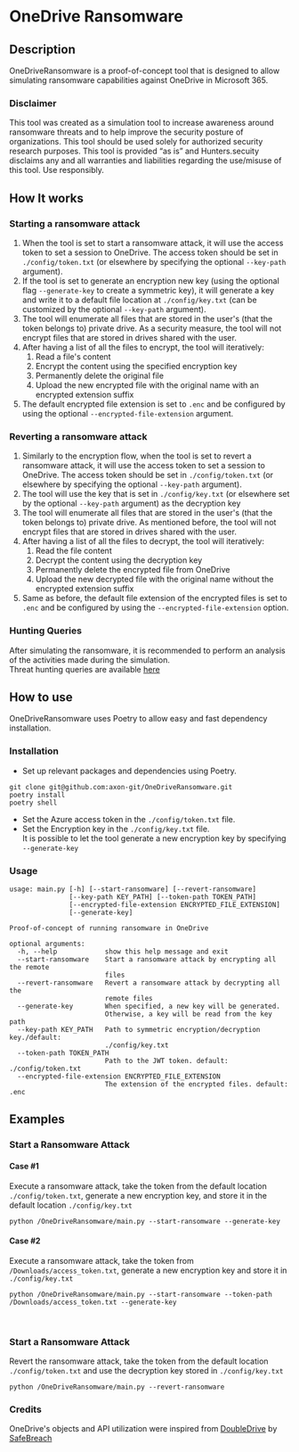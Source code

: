 # OneDrive Ransomware


## Description
OneDriveRansomware is a proof-of-concept tool that is designed to allow simulating ransomware capabilities against OneDrive in Microsoft 365.  

### Disclaimer
This tool was created as a simulation tool to increase awareness around ransomware threats and to help improve the security posture of organizations. This tool should be used solely for authorized security research purposes. This tool is provided “as is” and Hunters.secuity disclaims any and all warranties and liabilities regarding the use/misuse of this tool. Use responsibly.


## <b> How It works </b>
### Starting a ransomware attack
1. When the tool is set to start a ransomware attack, it will use the access token to set a session to OneDrive. The access token should be set in ```./config/token.txt``` (or elsewhere by specifying the optional ```--key-path``` argument).
2. If the tool is set to generate an encryption new key (using the optional flag ```--generate-key``` to create a symmetric key), it will generate a key and write it to a default file location at ```./config/key.txt``` (can be customized by the optional ```--key-path``` argument). 
3. The tool will enumerate all files that are stored in the user's (that the token belongs to) private drive. As a security measure, the tool will not encrypt files that are stored in drives shared with the user.
4. After having a list of all the files to encrypt, the tool will iteratively:
   1. Read a file's content
   2. Encrypt the content using the specified encryption key
   3. Permanently delete the original file
   4. Upload the new encrypted file with the original name with an encrypted extension suffix
5. The default encrypted file extension is set to ```.enc``` and be configured by using the optional ```--encrypted-file-extension``` argument.

### Reverting a ransomware attack

1. Similarly to the encryption flow, when the tool is set to revert a ransomware attack, it will use the access token to set a session to OneDrive. The access token should be set in ```./config/token.txt``` (or elsewhere by specifying the optional ```--key-path``` argument).
2. The tool will use the key  that is set in ```./config/key.txt``` (or elsewhere set by the optional ```--key-path``` argument) as the decryption key 
3. The tool will enumerate all files that are stored in the user's (that the token belongs to) private drive. As mentioned before, the tool will not encrypt files that are stored in drives shared with the user.
4. After having a list of all the files to decrypt, the tool will iteratively:
   1. Read the file content
   2. Decrypt the content using the decryption key
   3. Permanently delete the encrypted file from OneDrive
   4. Upload the new decrypted file with the original name without the encrypted extension suffix
5. Same as before, the default file extension of the encrypted files is set to ```.enc``` and be configured by using the ```--encrypted-file-extension``` option.

### Hunting Queries
After simulating the ransomware, it is recommended to perform an analysis of the activities made during the simulation.<br>
Threat hunting queries are available <a href="https://github.com/axon-git/threat-hunting/tree/main/OneDrive%20Ransomware">here</a>

## How to use
OneDriveRansomware uses Poetry to allow easy and fast dependency installation. 

### Installation
- Set up relevant packages and dependencies using Poetry. 
```
git clone git@github.com:axon-git/OneDriveRansomware.git
poetry install
poetry shell
```

- Set the Azure access token in the `./config/token.txt` file.
- Set the Encryption key in the `./config/key.txt` file.<br>It is possible to let the tool generate a new encryption key by specifying ```--generate-key```  

### Usage
```
usage: main.py [-h] [--start-ransomware] [--revert-ransomware]
               [--key-path KEY_PATH] [--token-path TOKEN_PATH]
               [--encrypted-file-extension ENCRYPTED_FILE_EXTENSION]
               [--generate-key]

Proof-of-concept of running ransomware in OneDrive

optional arguments:
  -h, --help            show this help message and exit
  --start-ransomware    Start a ransomware attack by encrypting all the remote
                        files
  --revert-ransomware   Revert a ransomware attack by decrypting all the
                        remote files
  --generate-key        When specified, a new key will be generated.
                        Otherwise, a key will be read from the key path
  --key-path KEY_PATH   Path to symmetric encryption/decryption key./default:
                        ./config/key.txt
  --token-path TOKEN_PATH
                        Path to the JWT token. default: ./config/token.txt
  --encrypted-file-extension ENCRYPTED_FILE_EXTENSION
                        The extension of the encrypted files. default: .enc
```

## Examples
### Start a Ransomware Attack 
#### Case #1
Execute a ransomware attack, take the token from the default location ```./config/token.txt```, generate a new encryption key, and store it in the default location ```./config/key.txt```
```commandline
python /OneDriveRansomware/main.py --start-ransomware --generate-key
```

#### Case #2
Execute a ransomware attack, take the token from ```/Downloads/access_token.txt```, generate a new encryption key and store it in ```./config/key.txt```
```commandline
python /OneDriveRansomware/main.py --start-ransomware --token-path /Downloads/access_token.txt --generate-key
```
<br>

### Start a Ransomware Attack

Revert the ransomware attack, take the token from the default location ```./config/token.txt``` and use the decryption key stored in ```./config/key.txt```
```commandline
python /OneDriveRansomware/main.py --revert-ransomware
```

### Credits
OneDrive's objects and API utilization were inspired from <a href="https://github.com/SafeBreach-Labs/DoubleDrive">DoubleDrive</a> by <a href="https://safebreach.com/">SafeBreach</a>   

